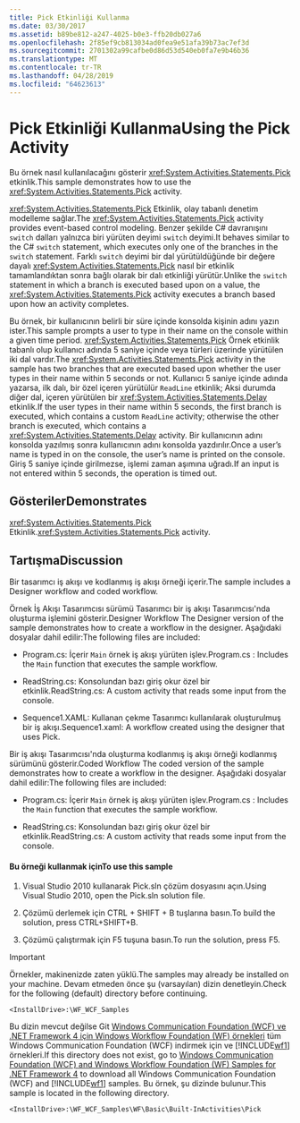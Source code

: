 ```yaml
---
title: Pick Etkinliği Kullanma
ms.date: 03/30/2017
ms.assetid: b89be812-a247-4025-b0e3-ffb20db027a6
ms.openlocfilehash: 2f85ef9cb813034ad0fea9e51afa39b73ac7ef3d
ms.sourcegitcommit: 2701302a99cafbe0d86d53d540eb0fa7e9b46b36
ms.translationtype: MT
ms.contentlocale: tr-TR
ms.lasthandoff: 04/28/2019
ms.locfileid: "64623613"
---
```

# <a name="using-the-pick-activity"></a><span data-ttu-id="7d96a-102">Pick Etkinliği Kullanma</span><span class="sxs-lookup"><span data-stu-id="7d96a-102">Using the Pick Activity</span></span>
<span data-ttu-id="7d96a-103">Bu örnek nasıl kullanılacağını gösterir <xref:System.Activities.Statements.Pick> etkinlik.</span><span class="sxs-lookup"><span data-stu-id="7d96a-103">This sample demonstrates how to use the <xref:System.Activities.Statements.Pick> activity.</span></span>

 <span data-ttu-id="7d96a-104"><xref:System.Activities.Statements.Pick> Etkinlik, olay tabanlı denetim modelleme sağlar.</span><span class="sxs-lookup"><span data-stu-id="7d96a-104">The <xref:System.Activities.Statements.Pick> activity provides event-based control modeling.</span></span> <span data-ttu-id="7d96a-105">Benzer şekilde C# davranışını `switch` dalları yalnızca biri yürüten deyimi `switch` deyimi.</span><span class="sxs-lookup"><span data-stu-id="7d96a-105">It behaves similar to the C# `switch` statement, which executes only one of the branches in the `switch` statement.</span></span> <span data-ttu-id="7d96a-106">Farklı `switch` deyimi bir dal yürütüldüğünde bir değere dayalı <xref:System.Activities.Statements.Pick> nasıl bir etkinlik tamamlandıktan sonra bağlı olarak bir dalı etkinliği yürütür.</span><span class="sxs-lookup"><span data-stu-id="7d96a-106">Unlike the `switch` statement in which a branch is executed based upon on a value, the <xref:System.Activities.Statements.Pick> activity executes a branch based upon how an activity completes.</span></span>

 <span data-ttu-id="7d96a-107">Bu örnek, bir kullanıcının belirli bir süre içinde konsolda kişinin adını yazın ister.</span><span class="sxs-lookup"><span data-stu-id="7d96a-107">This sample prompts a user to type in their name on the console within a given time period.</span></span> <span data-ttu-id="7d96a-108"><xref:System.Activities.Statements.Pick> Örnek etkinlik tabanlı olup kullanıcı adında 5 saniye içinde veya türleri üzerinde yürütülen iki dal vardır.</span><span class="sxs-lookup"><span data-stu-id="7d96a-108">The <xref:System.Activities.Statements.Pick> activity in the sample has two branches that are executed based upon whether the user types in their name within 5 seconds or not.</span></span> <span data-ttu-id="7d96a-109">Kullanıcı 5 saniye içinde adında yazarsa, ilk dalı, bir özel içeren yürütülür `ReadLine` etkinlik; Aksi durumda diğer dal, içeren yürütülen bir <xref:System.Activities.Statements.Delay> etkinlik.</span><span class="sxs-lookup"><span data-stu-id="7d96a-109">If the user types in their name within 5 seconds, the first branch is executed, which contains a custom `ReadLine` activity; otherwise the other branch is executed, which contains a <xref:System.Activities.Statements.Delay> activity.</span></span> <span data-ttu-id="7d96a-110">Bir kullanıcının adını konsolda yazılmış sonra kullanıcının adını konsolda yazdırılır.</span><span class="sxs-lookup"><span data-stu-id="7d96a-110">Once a user’s name is typed in on the console, the user’s name is printed on the console.</span></span> <span data-ttu-id="7d96a-111">Giriş 5 saniye içinde girilmezse, işlemi zaman aşımına uğradı.</span><span class="sxs-lookup"><span data-stu-id="7d96a-111">If an input is not entered within 5 seconds, the operation is timed out.</span></span>

## <a name="demonstrates"></a><span data-ttu-id="7d96a-112">Gösteriler</span><span class="sxs-lookup"><span data-stu-id="7d96a-112">Demonstrates</span></span>
 <span data-ttu-id="7d96a-113"><xref:System.Activities.Statements.Pick> Etkinlik.</span><span class="sxs-lookup"><span data-stu-id="7d96a-113"><xref:System.Activities.Statements.Pick> activity.</span></span>

## <a name="discussion"></a><span data-ttu-id="7d96a-114">Tartışma</span><span class="sxs-lookup"><span data-stu-id="7d96a-114">Discussion</span></span>
 <span data-ttu-id="7d96a-115">Bir tasarımcı iş akışı ve kodlanmış iş akışı örneği içerir.</span><span class="sxs-lookup"><span data-stu-id="7d96a-115">The sample includes a Designer workflow and coded workflow.</span></span>

 <span data-ttu-id="7d96a-116">Örnek İş Akışı Tasarımcısı sürümü Tasarımcı bir iş akışı Tasarımcısı'nda oluşturma işlemini gösterir.</span><span class="sxs-lookup"><span data-stu-id="7d96a-116">Designer Workflow The Designer version of the sample demonstrates how to create a workflow in the designer.</span></span> <span data-ttu-id="7d96a-117">Aşağıdaki dosyalar dahil edilir:</span><span class="sxs-lookup"><span data-stu-id="7d96a-117">The following files are included:</span></span>

- <span data-ttu-id="7d96a-118">Program.cs: İçerir `Main` örnek iş akışı yürüten işlev.</span><span class="sxs-lookup"><span data-stu-id="7d96a-118">Program.cs : Includes the `Main` function that executes the sample workflow.</span></span>

- <span data-ttu-id="7d96a-119">ReadString.cs: Konsolundan bazı giriş okur özel bir etkinlik.</span><span class="sxs-lookup"><span data-stu-id="7d96a-119">ReadString.cs: A custom activity that reads some input from the console.</span></span>

- <span data-ttu-id="7d96a-120">Sequence1.XAML: Kullanan çekme Tasarımcı kullanılarak oluşturulmuş bir iş akışı.</span><span class="sxs-lookup"><span data-stu-id="7d96a-120">Sequence1.xaml: A workflow created using the designer that uses Pick.</span></span>

 <span data-ttu-id="7d96a-121">Bir iş akışı Tasarımcısı'nda oluşturma kodlanmış iş akışı örneği kodlanmış sürümünü gösterir.</span><span class="sxs-lookup"><span data-stu-id="7d96a-121">Coded Workflow The coded version of the sample demonstrates how to create a workflow in the designer.</span></span> <span data-ttu-id="7d96a-122">Aşağıdaki dosyalar dahil edilir:</span><span class="sxs-lookup"><span data-stu-id="7d96a-122">The following files are included:</span></span>

- <span data-ttu-id="7d96a-123">Program.cs: İçerir `Main` örnek iş akışı yürüten işlev.</span><span class="sxs-lookup"><span data-stu-id="7d96a-123">Program.cs : Includes the `Main` function that executes the sample workflow.</span></span>

- <span data-ttu-id="7d96a-124">ReadString.cs: Konsolundan bazı giriş okur özel bir etkinlik.</span><span class="sxs-lookup"><span data-stu-id="7d96a-124">ReadString.cs: A custom activity that reads some input from the console.</span></span>

#### <a name="to-use-this-sample"></a><span data-ttu-id="7d96a-125">Bu örneği kullanmak için</span><span class="sxs-lookup"><span data-stu-id="7d96a-125">To use this sample</span></span>

1. <span data-ttu-id="7d96a-126">Visual Studio 2010 kullanarak Pick.sln çözüm dosyasını açın.</span><span class="sxs-lookup"><span data-stu-id="7d96a-126">Using Visual Studio 2010, open the Pick.sln solution file.</span></span>

2. <span data-ttu-id="7d96a-127">Çözümü derlemek için CTRL + SHIFT + B tuşlarına basın.</span><span class="sxs-lookup"><span data-stu-id="7d96a-127">To build the solution, press CTRL+SHIFT+B.</span></span>

3. <span data-ttu-id="7d96a-128">Çözümü çalıştırmak için F5 tuşuna basın.</span><span class="sxs-lookup"><span data-stu-id="7d96a-128">To run the solution, press F5.</span></span>

> [!IMPORTANT]
>  <span data-ttu-id="7d96a-129">Örnekler, makinenizde zaten yüklü.</span><span class="sxs-lookup"><span data-stu-id="7d96a-129">The samples may already be installed on your machine.</span></span> <span data-ttu-id="7d96a-130">Devam etmeden önce şu (varsayılan) dizin denetleyin.</span><span class="sxs-lookup"><span data-stu-id="7d96a-130">Check for the following (default) directory before continuing.</span></span>  
>   
>  `<InstallDrive>:\WF_WCF_Samples`  
>   
>  <span data-ttu-id="7d96a-131">Bu dizin mevcut değilse Git [Windows Communication Foundation (WCF) ve .NET Framework 4 için Windows Workflow Foundation (WF) örnekleri](https://go.microsoft.com/fwlink/?LinkId=150780) tüm Windows Communication Foundation (WCF) indirmek için ve [!INCLUDE[wf1](../../../../includes/wf1-md.md)] örnekleri.</span><span class="sxs-lookup"><span data-stu-id="7d96a-131">If this directory does not exist, go to [Windows Communication Foundation (WCF) and Windows Workflow Foundation (WF) Samples for .NET Framework 4](https://go.microsoft.com/fwlink/?LinkId=150780) to download all Windows Communication Foundation (WCF) and [!INCLUDE[wf1](../../../../includes/wf1-md.md)] samples.</span></span> <span data-ttu-id="7d96a-132">Bu örnek, şu dizinde bulunur.</span><span class="sxs-lookup"><span data-stu-id="7d96a-132">This sample is located in the following directory.</span></span>  
>   
>  `<InstallDrive>:\WF_WCF_Samples\WF\Basic\Built-InActivities\Pick`
